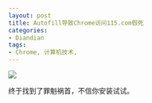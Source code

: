 ```yaml
---
layout: post
title: Autofill导致Chrome访问115.com假死
categories:
- Diandian
tags:
- Chrome, 计算机技术, 
---
```

<p><img src="http://m2.img.srcdd.com/farm4/d/2012/0714/09/6DF6D044CBD43ECEC1D616C051BACF84_B500_900_500_88.PNG" /><br /></p>
<p>终于找到了罪魁祸首，不信你安装试试。</p>